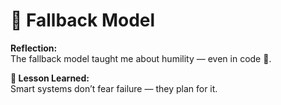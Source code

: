 # 🔄 Fallback Model

**Reflection:**  
The fallback model taught me about humility — even in code 🔁.

**💭 Lesson Learned:**  
Smart systems don’t fear failure — they plan for it.
